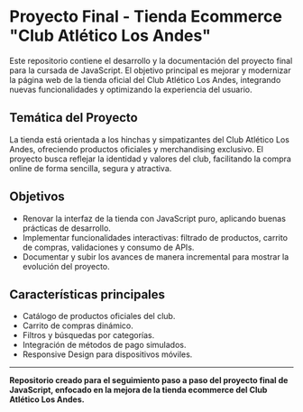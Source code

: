 # Proyecto Final - Tienda Ecommerce "Club Atlético Los Andes"

Este repositorio contiene el desarrollo y la documentación del proyecto final para la cursada de JavaScript. El objetivo principal es mejorar y modernizar la página web de la tienda oficial del Club Atlético Los Andes, integrando nuevas funcionalidades y optimizando la experiencia del usuario.

## Temática del Proyecto
La tienda está orientada a los hinchas y simpatizantes del Club Atlético Los Andes, ofreciendo productos oficiales y merchandising exclusivo. El proyecto busca reflejar la identidad y valores del club, facilitando la compra online de forma sencilla, segura y atractiva.

## Objetivos
- Renovar la interfaz de la tienda con JavaScript puro, aplicando buenas prácticas de desarrollo.
- Implementar funcionalidades interactivas: filtrado de productos, carrito de compras, validaciones y consumo de APIs.
- Documentar y subir los avances de manera incremental para mostrar la evolución del proyecto.

## Características principales
- Catálogo de productos oficiales del club.
- Carrito de compras dinámico.
- Filtros y búsquedas por categorías.
- Integración de métodos de pago simulados.
- Responsive Design para dispositivos móviles.

---

**Repositorio creado para el seguimiento paso a paso del proyecto final de JavaScript, enfocado en la mejora de la tienda ecommerce del Club Atlético Los Andes.**
